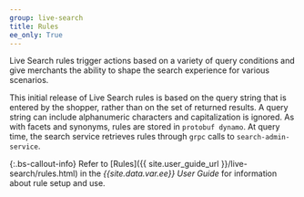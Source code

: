 ```yaml
---
group: live-search
title: Rules
ee_only: True
---
```


Live Search rules trigger actions based on a variety of query conditions and give merchants the ability to shape the search experience for various scenarios.

This initial release of Live Search rules is based on the query string that is entered by the shopper, rather than on the set of returned results. A query string can include alphanumeric characters and capitalization is ignored. As with facets and synonyms, rules are stored in `protobuf dynamo`. At query time, the search service retrieves rules through `grpc` calls to `search-admin-service`.

{:.bs-callout-info}
Refer to [Rules]({{ site.user_guide_url }}/live-search/rules.html) in the _{{site.data.var.ee}} User Guide_ for information about rule setup and use.
